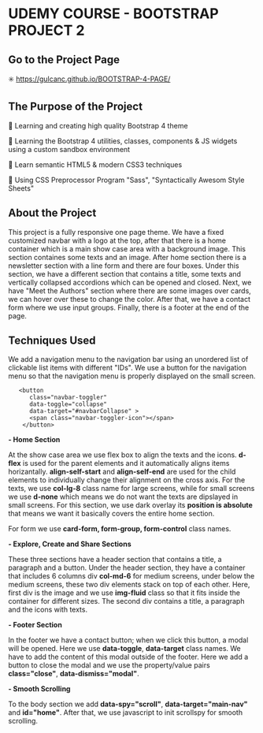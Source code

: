 # UDEMY COURSE - BOOTSTRAP PROJECT 2

## Go to the Project Page
✳️   https://gulcanc.github.io/BOOTSTRAP-4-PAGE/

## The Purpose of the Project
🌸 Learning and creating high quality Bootstrap 4 theme 

🌸 Learning the Bootstrap 4 utilities, classes, components & JS widgets using a custom sandbox environment

🌸 Learn semantic HTML5 & modern CSS3 techniques

🌸 Using CSS Preprocessor Program "Sass", "Syntactically Awesom Style Sheets"

## About the Project

This project is a fully responsive one page theme. We have a fixed customized navbar with a logo at the top, after that there is a home container which is a main show case area with a background image. This section containes some texts and an image. After home section there is a newsletter section with a line form and there are four boxes. Under this section, we have a different section that contains a title, some texts and vertically collapsed accordions which can be opened and closed. Next, we have "Meet the Authors" section where there are some images over cards, we can hover over these to change the color. After that, we have a contact form where we use input groups. Finally, there is a footer at the end of the page. 

## Techniques Used 

We add a navigation menu to the navigation bar using an unordered list of clickable list items with different "IDs". We use a button for the navigation menu so that the navigation menu is properly displayed on the small screen.

       <button
          class="navbar-toggler"
          data-toggle="collapse"
          data-target="#navbarCollapse" >
          <span class="navbar-toggler-icon"></span>
        </button>

**- Home Section** 

At the show case area we use flex box to align the texts and the icons. **d-flex** is used for the parent elements and it automatically aligns items horizantally. **align-self-start** and **align-self-end** are used for the child elements to individually change their alignment on the cross axis. For the texts, we use **col-lg-8** class name for large screens, while for small screens we use **d-none** which means we do not want the texts are dipslayed in small screens. For this section, we use dark overlay its **position is absolute** that means we want it basically covers the entire home section. 

For form we use **card-form, form-group, form-control** class names. 

**- Explore, Create and Share Sections** 

These three sections have a header section that contains a title, a paragraph and a button. Under the header section, they have a container that includes 6 columns div **col-md-6** for medium screens, under below the medium screens, these two div elements stack on top of each other. Here, first div is the image and we use **img-fluid** class so that it fits inside the container for different sizes.  The second div contains a title, a paragraph and the icons with texts. 

**- Footer Section**

In the footer we have a contact button; when we click this button, a modal will be opened. Here we use **data-toggle**, **data-target** class names. We have to add the content of this modal outside of the footer. Here we add a button to close the modal and we use the property/value pairs **class="close"**, **data-dismiss="modal"**.

**- Smooth Scrolling**

To the body section we add **data-spy="scroll"**, **data-target="main-nav"** and **id="home"**. After that, we use javascript to init scrollspy for smooth scrolling.
























